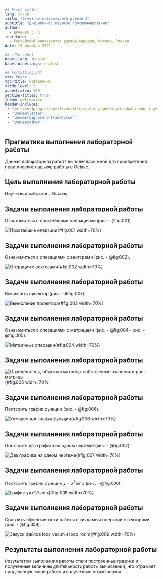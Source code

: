 ```yaml
---
## Front matter
lang: ru-RU
title: "Отчет по лабораторной работе 3"
subtitle: "Дисциплина: Научное программирование"
author:
  - Дяченко З. К.
institute:
  - Российский университет дружбы народов, Москва, Россия
date: 13 октября 2022

## i18n babel
babel-lang: russian
babel-otherlangs: english

## Formatting pdf
toc: false
toc-title: Содержание
slide_level: 2
aspectratio: 169
section-titles: true
theme: metropolis
header-includes:
 - \metroset{progressbar=frametitle,sectionpage=progressbar,numbering=fraction}
 - '\makeatletter'
 - '\beamer@ignorenonframefalse'
 - '\makeatother'
---
```


## Прагматика выполнения лабораторной работы

Данная лабораторная работа выполнялась мной для приобретения практических навыков работы с Octave.

## Цель выполнения лабораторной работы

Научиться работать с Octave.

## Задачи выполнения лабораторной работы

Ознакомиться с простейшими операциями (рис. - @fig:001).

![Простейшие операции](images/1p.png){#fig:001 width=70%}

## Задачи выполнения лабораторной работы

Ознакомиться с операциями с векторами (рис. - @fig:002).

![Операции с векторами](images/2.png){#fig:002 width=70%}

## Задачи выполнения лабораторной работы

Вычислить проектор (рис. - @fig:003).

![Вычисление проектора](images/3.png){#fig:003 width=70%}

## Задачи выполнения лабораторной работы

Ознакомиться с операциями с матрицами (рис. - @fig:004 - рис. - @fig:005).

![Матричные операции](images/4.png){#fig:004 width=70%}

## Задачи выполнения лабораторной работы

![Определитель, обратная матрица, собственные значения и ранг матрицы](images/41.png){#fig:005 width=70%}

## Задачи выполнения лабораторной работы

Построить график функции (рис. - @fig:006).

![Улучшенный график функции](images/6.png){#fig:006 width=70%}

## Задачи выполнения лабораторной работы

Построить два графика на одном чертеже (рис. - @fig:007).

![Два графика на одном чертеже](images/72.png){#fig:007 width=70%}

## Задачи выполнения лабораторной работы

Построить график функции $y=x^2\sin x$ (рис. - @fig:008).

![График $y=x^2\sin x$](images/8.png){#fig:008 width=70%}

## Задачи выполнения лабораторной работы

Сравнить эффективности работы с циклами и операций с векторами (рис. - @fig:009).

![Запуск файлов loop_vec.m и loop_for.m](images/93.png){#fig:009 width=70%}

## Результаты выполнения лабораторной работы

Результатом выполнения работы стали построенные графики и полученные величины длительности работы вычислений, что отражает проделанную мной работу и полученные новые знания.
